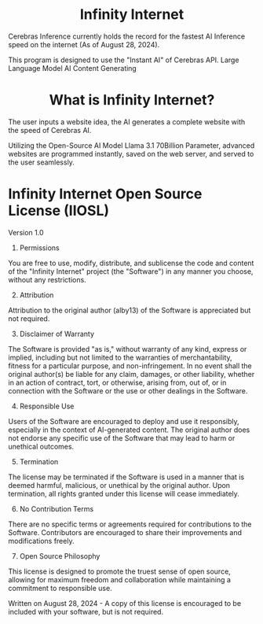 <h1 align="center">Infinity Internet</h1>

Cerebras Inference currently holds the record for the fastest AI Inference speed on the internet (As of August 28, 2024).

This program is designed to use the "Instant AI" of Cerebras API. Large Language Model AI Content Generating


<h1 align="center">What is Infinity Internet?</h1>

The user inputs a website idea, the AI generates a complete website with the speed of Cerebras AI.

Utilizing the Open-Source AI Model Llama 3.1 70Billion Parameter, advanced websites are programmed instantly, saved on the web server, and served to the user seamlessly.


# Infinity Internet Open Source License (IIOSL)

Version 1.0

1. Permissions

You are free to use, modify, distribute, and sublicense the code and content of the "Infinity Internet" project (the "Software") in any manner you choose, without any restrictions.

2. Attribution

Attribution to the original author (alby13) of the Software is appreciated but not required.

3. Disclaimer of Warranty

The Software is provided "as is," without warranty of any kind, express or implied, including but not limited to the warranties of merchantability, fitness for a particular purpose, and non-infringement. In no event shall the original author(s) be liable for any claim, damages, or other liability, whether in an action of contract, tort, or otherwise, arising from, out of, or in connection with the Software or the use or other dealings in the Software.

4. Responsible Use

Users of the Software are encouraged to deploy and use it responsibly, especially in the context of AI-generated content. The original author does not endorse any specific use of the Software that may lead to harm or unethical outcomes.

5. Termination

The license may be terminated if the Software is used in a manner that is deemed harmful, malicious, or unethical by the original author. Upon termination, all rights granted under this license will cease immediately.

6. No Contribution Terms

There are no specific terms or agreements required for contributions to the Software. Contributors are encouraged to share their improvements and modifications freely.

7. Open Source Philosophy

This license is designed to promote the truest sense of open source, allowing for maximum freedom and collaboration while maintaining a commitment to responsible use.

Written on August 28, 2024 - A copy of this license is encouraged to be included with your software, but is not required.
